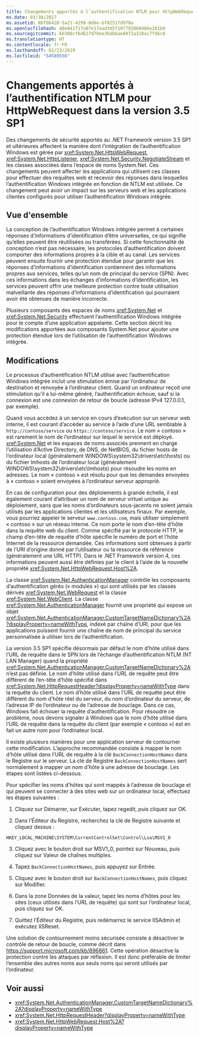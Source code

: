 ```yaml
---
title: Changements apportés à l’authentification NTLM pour HttpWebRequest dans la version 3.5 SP1
ms.date: 03/30/2017
ms.assetid: 8bf0b428-5a21-4299-8d6e-bf8251fd978a
ms.openlocfilehash: 40e041f17a07e17aad3d5f10f7920b0466e2b1b0
ms.sourcegitcommit: 6b308cf6d627d78ee36dbbae8972a310ac7fd6c8
ms.translationtype: HT
ms.contentlocale: fr-FR
ms.lasthandoff: 01/23/2019
ms.locfileid: "54589556"
---
```

# <a name="changes-to-ntlm-authentication-for-httpwebrequest-in-version-35-sp1"></a>Changements apportés à l’authentification NTLM pour HttpWebRequest dans la version 3.5 SP1
Des changements de sécurité apportés au .NET Framework version 3.5 SP1 et ultérieures affectent la manière dont l’intégration de l’authentification Windows est gérée par <xref:System.Net.HttpWebRequest>, <xref:System.Net.HttpListener>, <xref:System.Net.Security.NegotiateStream> et les classes associées dans l’espace de noms System.Net. Ces changements peuvent affecter les applications qui utilisent ces classes pour effectuer des requêtes web et recevoir des réponses dans lesquelles l’authentification Windows intégrée en fonction de NTLM est utilisée. Ce changement peut avoir un impact sur les serveurs web et les applications clientes configurés pour utiliser l’authentification Windows intégrée.  
  
## <a name="overview"></a>Vue d'ensemble  
 La conception de l’authentification Windows intégrée permet à certaines réponses d’informations d’identification d’être universelles, ce qui signifie qu’elles peuvent être réutilisées ou transférées. Si cette fonctionnalité de conception n’est pas nécessaire, les protocoles d’authentification doivent comporter des informations propres à la cible et au canal. Les services peuvent ensuite fournir une protection étendue pour garantir que les réponses d’informations d’identification contiennent des informations propres aux services, telles qu’un nom de principal du service (SPN). Avec ces informations dans les échanges d’informations d’identification, les services peuvent offrir une meilleure protection contre toute utilisation malveillante des réponses d’informations d’identification qui pourraient avoir été obtenues de manière incorrecte.  
  
 Plusieurs composants des espaces de noms <xref:System.Net> et <xref:System.Net.Security> effectuent l’authentification Windows intégrée pour le compte d’une application appelante. Cette section décrit les modifications apportées aux composants System.Net pour ajouter une protection étendue lors de l’utilisation de l’authentification Windows intégrée.  
  
## <a name="changes"></a>Modifications  
 Le processus d’authentification NTLM utilisé avec l’authentification Windows intégrée inclut une stimulation émise par l’ordinateur de destination et renvoyée à l’ordinateur client. Quand un ordinateur reçoit une stimulation qu’il a lui-même généré, l’authentification échoue, sauf si la connexion est une connexion de retour de boucle (adresse IPv4 127.0.0.1, par exemple).  
  
 Quand vous accédez à un service en cours d’exécution sur un serveur web interne, il est courant d’accéder au service à l’aide d’une URL semblable à `http://contoso/service` ou `https://contoso/service`. Le nom « contoso » est rarement le nom de l’ordinateur sur lequel le service est déployé. <xref:System.Net> et les espaces de noms associés prennent en charge l’utilisation d’Active Directory, de DNS, de NetBIOS, du fichier hosts de l’ordinateur local (généralement WINDOWS\system32\drivers\etc\hosts) ou du fichier lmhosts de l’ordinateur local (généralement WINDOWS\system32\drivers\etc\lmhosts) pour résoudre les noms en adresses. Le nom « contoso » est résolu pour que les demandes envoyées à « contoso » soient envoyées à l’ordinateur serveur approprié.  
  
 En cas de configuration pour des déploiements à grande échelle, il est également courant d’attribuer un nom de serveur virtuel unique au déploiement, sans que les noms d’ordinateurs sous-jacents ne soient jamais utilisés par les applications clientes et les utilisateurs finaux. Par exemple, vous pourriez appeler le serveur `www.contoso.com`, mais utiliser simplement « contoso » sur un réseau interne. Ce nom porte le nom d’en-tête d’hôte dans la requête web du client. Comme spécifié par le protocole HTTP, le champ d’en-tête de requête d’hôte spécifie le numéro de port et l’hôte Internet de la ressource demandée. Ces informations sont obtenues à partir de l’URI d’origine donné par l’utilisateur ou la ressource de référence (généralement une URL HTTP). Dans le .NET Framework version 4, ces informations peuvent aussi être définies par le client à l’aide de la nouvelle propriété <xref:System.Net.HttpWebRequest.Host%2A>.  
  
 La classe <xref:System.Net.AuthenticationManager> contrôle les composants d’authentification gérés (« modules ») qui sont utilisés par les classes dérivés <xref:System.Net.WebRequest> et la classe <xref:System.Net.WebClient>. La classe <xref:System.Net.AuthenticationManager> fournit une propriété qui expose un objet <xref:System.Net.AuthenticationManager.CustomTargetNameDictionary%2A?displayProperty=nameWithType>, indexé par chaîne d’URI, pour que les applications puissent fournir une chaîne de nom de principal du service personnalisée à utiliser lors de l’authentification.  
  
 La version 3.5 SP1 spécifie désormais par défaut le nom d’hôte utilisé dans l’URL de requête dans le SPN lors de l’échange d’authentification NTLM (NT LAN Manager) quand la propriété <xref:System.Net.AuthenticationManager.CustomTargetNameDictionary%2A> n’est pas définie. Le nom d’hôte utilisé dans l’URL de requête peut être différent de l’en-tête d’hôte spécifié dans <xref:System.Net.HttpRequestHeader?displayProperty=nameWithType> dans la requête du client. Le nom d’hôte utilisé dans l’URL de requête peut être différent du nom d’hôte réel du serveur, du nom d’ordinateur du serveur, de l’adresse IP de l’ordinateur ou de l’adresse de bouclage. Dans ce cas, Windows fait échouer la requête d’authentification. Pour résoudre ce problème, nous devons signaler à Windows que le nom d’hôte utilisé dans l’URL de requête dans la requête du client (par exemple « contoso ») est en fait un autre nom pour l’ordinateur local.  
  
 Il existe plusieurs manières pour une application serveur de contourner cette modification. L’approche recommandée consiste à mapper le nom d’hôte utilisé dans l’URL de requête à la clé `BackConnectionHostNames` dans le Registre sur le serveur. La clé de Registre `BackConnectionHostNames` sert normalement à mapper un nom d’hôte à une adresse de bouclage. Les étapes sont listées ci-dessous.  
  
 Pour spécifier les noms d’hôtes qui sont mappés à l’adresse de bouclage et qui peuvent se connecter à des sites web sur un ordinateur local, effectuez les étapes suivantes :  
  
 1. Cliquez sur Démarrer, sur Exécuter, tapez regedit, puis cliquez sur OK.  
  
 2. Dans l’Éditeur du Registre, recherchez la clé de Registre suivante et cliquez dessus :  
  
 `HKEY_LOCAL_MACHINE\SYSTEM\CurrentControlSet\Control\Lsa\MSV1_0`  
  
 3. Cliquez avec le bouton droit sur MSV1_0, pointez sur Nouveau, puis cliquez sur Valeur de chaînes multiples.  
  
 4. Tapez `BackConnectionHostNames`, puis appuyez sur Entrée.  
  
 5. Cliquez avec le bouton droit sur `BackConnectionHostNames`, puis cliquez sur Modifier.  
  
 6. Dans la zone Données de la valeur, tapez les noms d’hôtes pour les sites (ceux utilisés dans l’URL de requête) qui sont sur l’ordinateur local, puis cliquez sur OK.  
  
 7. Quittez l’Éditeur du Registre, puis redémarrez le service IISAdmin et exécutez IISReset.  
  
 Une solution de contournement moins sécurisée consiste à désactiver le contrôle de retour de boucle, comme décrit dans <https://support.microsoft.com/kb/896861>. Cette opération désactive la protection contre les attaques par réflexion. Il est donc préférable de limiter l’ensemble des autres noms aux seuls noms qui seront utilisés par l’ordinateur.  
  
## <a name="see-also"></a>Voir aussi
- <xref:System.Net.AuthenticationManager.CustomTargetNameDictionary%2A?displayProperty=nameWithType>
- <xref:System.Net.HttpRequestHeader?displayProperty=nameWithType>
- <xref:System.Net.HttpWebRequest.Host%2A?displayProperty=nameWithType>
